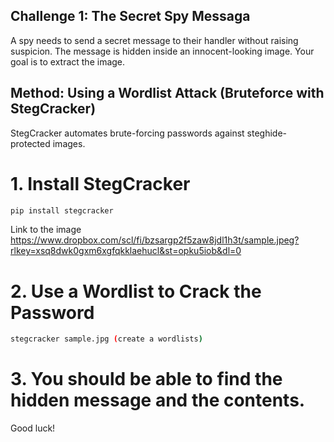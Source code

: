 ## Challenge 1: The Secret Spy Messaga

A spy needs to send a secret message to their handler without raising suspicion. The message is hidden inside an innocent-looking image. Your goal is to extract the image.

## Method: Using a Wordlist Attack (Bruteforce with StegCracker)
StegCracker automates brute-forcing passwords against steghide-protected images.
# 1. Install StegCracker
```bash
pip install stegcracker
```

Link to the image https://www.dropbox.com/scl/fi/bzsargp2f5zaw8jdl1h3t/sample.jpeg?rlkey=xsq8dwk0gxm6xgfqkklaehucl&st=opku5iob&dl=0

# 2. Use a Wordlist to Crack the Password
```bash
stegcracker sample.jpg (create a wordlists)
```

# 3. You should be able to find the hidden message and the contents.
Good luck!
